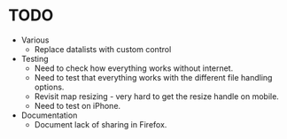 # TODO
- Various
  - Replace datalists with custom control
- Testing
  - Need to check how everything works without internet.
  - Need to test that everything works with the different file handling options.
  - Revisit map resizing - very hard to get the resize handle on mobile.
  - Need to test on iPhone.
- Documentation
  - Document lack of sharing in Firefox.

